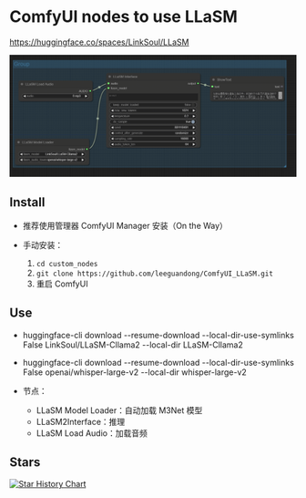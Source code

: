 # ComfyUI nodes to use LLaSM

https://huggingface.co/spaces/LinkSoul/LLaSM

![image](preview.png)

## Install

- 推荐使用管理器 ComfyUI Manager 安装（On the Way）

- 手动安装：
    1. `cd custom_nodes`
    2. `git clone https://github.com/leeguandong/ComfyUI_LLaSM.git`
    3. 重启 ComfyUI


## Use

- huggingface-cli download --resume-download --local-dir-use-symlinks False LinkSoul/LLaSM-Cllama2 --local-dir LLaSM-Cllama2
- huggingface-cli download --resume-download --local-dir-use-symlinks False openai/whisper-large-v2 --local-dir whisper-large-v2

- 节点：

   - LLaSM Model Loader：自动加载 M3Net 模型
   - LLaSM2Interface：推理
   - LLaSM Load Audio：加载音频


## Stars 

[![Star History Chart](https://api.star-history.com/svg?repos=leeguandong/ComfyUI_LLaSM&type=Date)](https://star-history.com/#leeguandong/ComfyUI_LLaSM&Date)

